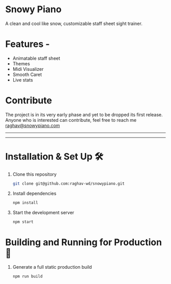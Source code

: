 # Snowy Piano

A clean and cool like snow, customizable staff sheet sight trainer.

# Features -

- Animatable staff sheet
- Themes
- Midi Visualizer
- Smooth Caret
- Live stats

# Contribute

The project is in its very early phase and yet to be dropped its first release. Anyone who is interested can contribute, feel free to reach me <a href="mailto:raghav@snowypiano.com">raghav@snowypiano.com</a>

---

---

# Installation & Set Up 🛠

1. Clone this repository

   ```sh
   git clone git@github.com:raghav-wd/snowypiano.git
   ```

2. Install dependencies

   ```sh
   npm install
   ```

3. Start the development server

   ```sh
   npm start
   ```

# Building and Running for Production 🚀

1. Generate a full static production build

   ```sh
   npm run build
   ```
